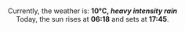 <p  align="center"><br/>Currently, the weather is: <b> 10°C, <i>heavy intensity rain</i></b></br>Today, the sun rises at <b>06:18</b> and sets at <b>17:45</b>.</p>